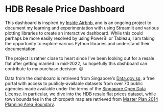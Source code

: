 # HDB Resale Price Dashboard

This dashboard is inspired by [Inside Airbnb](http://insideairbnb.com/), and is an ongoing project to document my learning and experimentation with using Streamlit and various plotting libraries to create an interactive dashboard. While this could perhaps be more easily resolved by using PowerBI or Tableau, I am taking the opportunity to explore various Python libraries and understand their documentation.

The project is rather close to heart since I've been looking out for a resale flat after getting married in mid-2022, so hopefully this dashboard can contribute to my purchase decision. :blush:

Data from the dashboard is retrieved from Singapore's [Data.gov.sg](https://data.gov.sg/), a free portal with access to publicly-available datasets from over 70 public agencies made available under the terms of the [Singapore Open Data License](https://data.gov.sg/open-data-licence). In particular, we dive into the HDB resale flat prices [dataset](https://data.gov.sg/dataset/resale-flat-prices), while town boundaries in the chloropeth map are retrieved from [Master Plan 2014 Planning Area Boundary](https://data.gov.sg/dataset/master-plan-2014-planning-area-boundary-no-sea).
